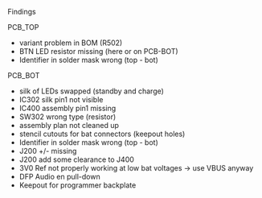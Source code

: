 Findings

PCB_TOP
- variant problem in BOM (R502)
- BTN LED resistor missing (here or on PCB-BOT)
- Identifier in solder mask wrong (top - bot)

PCB_BOT
- silk of LEDs swapped (standby and charge)
- IC302 silk pin1 not visible
- IC400 assembly pin1 missing
- SW302 wrong type (resistor)
- assembly plan not cleaned up
- stencil cutouts for bat connectors (keepout holes)
- Identifier in solder mask wrong (top - bot)
- J200 +/- missing
- J200 add some clearance to J400
- 3V0 Ref not properly working at low bat voltages -> use VBUS anyway
- DFP Audio en pull-down
- Keepout for programmer backplate

